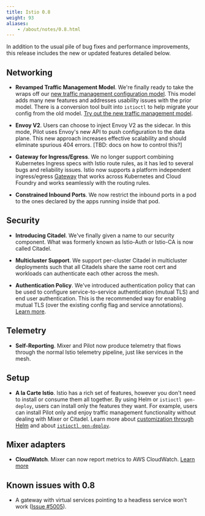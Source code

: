 ```yaml
---
title: Istio 0.8
weight: 93
aliases:
    - /about/notes/0.8.html
---
```


In addition to the usual pile of bug fixes and performance improvements, this release includes the new or
updated features detailed below.

## Networking

- **Revamped Traffic Management Model**. We're finally ready to take the wraps off our
[new traffic management configuration model](/blog/2018/v1alpha3-routing/).
This model adds many new features and addresses usability issues
with the prior model. There is a conversion tool built into `istioctl` to help migrate your config from
the old model. [Try out the new traffic management model](/docs/tasks/traffic-management).

- **Envoy V2**. Users can choose to inject Envoy V2 as the sidecar. In this mode, Pilot uses Envoy's new API to push configuration to the data plane. This new approach
increases effective scalability and should eliminate spurious 404 errors. [TBD: docs on how to control this?]

- **Gateway for Ingress/Egress**. We no longer support combining Kubernetes Ingress specs with Istio route rules,
as it has led to several bugs and reliability issues. Istio now supports a platform independent ingress/egress
[Gateway](/docs/concepts/traffic-management/rules-configuration/#gateways) that works across
Kubernetes and Cloud Foundry and works seamlessly with the routing rules.

- **Constrained Inbound Ports**. We now restrict the inbound ports in a pod to the ones declared by the apps running inside that pod.

## Security

- **Introducing Citadel**. We've finally given a name to our security component. What was
formerly known as Istio-Auth or Istio-CA is now called Citadel.

- **Multicluster Support**. We support per-cluster Citadel in multicluster deployments such that all Citadels share the same root cert
and workloads can authenticate each other across the mesh.

- **Authentication Policy**. We've introduced authentication policy that can be used to configure service-to-service
authentication (mutual TLS) and end user authentication. This is the recommended way for enabling mutual TLS
(over the existing config flag and service annotations). [Learn more](/docs/tasks/security/authn-policy/).

## Telemetry

- **Self-Reporting**. Mixer and Pilot now produce telemetry that flows through the normal
Istio telemetry pipeline, just like services in the mesh.

## Setup

- **A la Carte Istio**. Istio has a rich set of features, however you don't need to install or consume them all together. By using
Helm or `istioctl gen-deploy`, users can install only the features they want. For example, users can install Pilot only and enjoy traffic
management functionality without dealing with Mixer or Citadel.
Learn more about [customization through Helm](/docs/setup/kubernetes/helm-install/#customization-with-helm)
and about [`istioctl gen-deploy`](/docs/reference/commands/istioctl/#istioctl%20gen-deploy).

## Mixer adapters

- **CloudWatch**. Mixer can now report metrics to AWS CloudWatch.
[Learn more](/docs/reference/config/policy-and-telemetry/adapters/cloudwatch/)

## Known issues with 0.8

- A gateway with virtual services pointing to a headless service won't work ([Issue #5005](https://github.com/istio/istio/issues/5005)).
